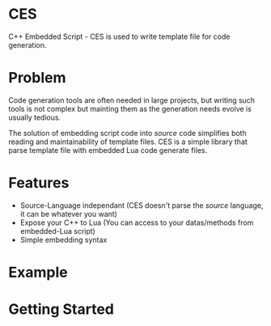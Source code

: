 CES
===

C++ Embedded Script - CES is used to write template file for code generation. 

# Problem 
Code generation tools are often needed in large projects, but writing such tools is not complex but mainting them 
as the generation needs evolve is usually tedious. 

The solution of embedding script code into _source_ code simplifies both reading and maintainability of template files.
CES is a simple library that parse template file with embedded Lua code generate files.

# Features

* Source-Language independant (CES doesn't parse the _source_ language, it can be whatever you want) 
* Expose your C++ to Lua (You can access to your datas/methods from embedded-Lua script)
* Simple embedding syntax

# Example



# Getting Started
